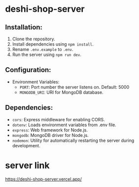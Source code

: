 ﻿# deshi-shop-server

## Installation:
1. Clone the repository.
2. Install dependencies using `npm install`.
3. Rename `.env.example` to `.env`.
4. Run the server using `npm run dev`.


## Configuration:
- Environment Variables:
  - `PORT`: Port number the server listens on. Default: 5000
  - `MONGODB_URI`: URI for MongoDB database.


## Dependencies:
- `cors`: Express middleware for enabling CORS.
- `dotenv`: Loads environment variables from .env file.
- `express`: Web framework for Node.js.
- `mongodb`: MongoDB driver for Node.js.
- `nodemon`: Utility for automatically restarting the server during development.
# server link
https://deshi-shop-server.vercel.app/

